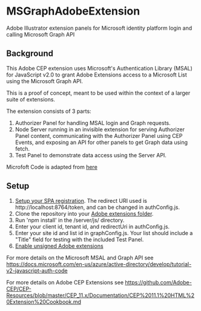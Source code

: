 # MSGraphAdobeExtension
Adobe Illustrator extension panels for Microsoft identity platform login and calling Microsoft Graph API

## Background
This Adobe CEP extension uses Microsoft's Authentication Library (MSAL) for JavaScript v2.0 to grant Adobe Extensions access to a Microsoft List using the Microsoft Graph API.

This is a proof of concept, meant to be used within the context of a larger suite of extensions.

The extension consists of 3 parts:
1) Authorizer Panel for handling MSAL login and Graph requests.
1) Node Server running in an invisible extension for serving Authorizer Panel content, communicating with the Authorizer Panel using CEP Events, and exposing an API for other panels to get Graph data using fetch.
3) Test Panel to demonstrate data access using the Server API.

Microfoft Code is adapted from [here](https://github.com/Azure-Samples/ms-identity-javascript-v2)

## Setup
1) [Setup your SPA registration](https://docs.microsoft.com/en-us/azure/active-directory/develop/scenario-spa-app-registration). The redirect URI used is http://localhost:8764/token, and can be changed in authConfig.js.
2) Clone the repository into your [Adobe extensions folder](https://github.com/Adobe-CEP/CEP-Resources/blob/master/CEP_11.x/Documentation/CEP%2011.1%20HTML%20Extension%20Cookbook.md#extension-folders).
3) Run 'npm install' in the /server/js/ directory.
4) Enter your client id, tenant id, and redirectUri in authConfig.js.
5) Enter your site id and list id in graphConfig.js. Your list should include a "Title" field for testing with the included Test Panel.
6) [Enable unsigned Adobe extensions](https://github.com/Adobe-CEP/CEP-Resources/blob/master/CEP_11.x/Documentation/CEP%2011.1%20HTML%20Extension%20Cookbook.md#debugging-unsigned-extensions)

For more details on the Microsoft MSAL and Graph API see https://docs.microsoft.com/en-us/azure/active-directory/develop/tutorial-v2-javascript-auth-code

For more details on Adobe CEP Extensions see https://github.com/Adobe-CEP/CEP-Resources/blob/master/CEP_11.x/Documentation/CEP%2011.1%20HTML%20Extension%20Cookbook.md